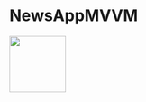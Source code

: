 # NewsAppMVVM
<img src="https://user-images.githubusercontent.com/84254470/141066921-066fa605-42e2-4557-8450-33a6b7c2e9a7.png" width="100" height="100">
